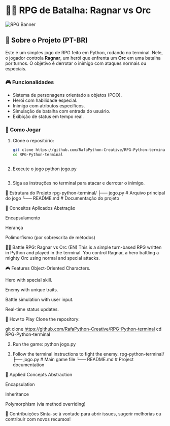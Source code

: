 # 🧙‍♂️ RPG de Batalha: Ragnar vs Orc

![RPG Banner](https://media0.giphy.com/media/v1.Y2lkPTc5MGI3NjExdmM5MndyYmM0Y2E4MWJkN3VtdHQzZ2N4dzJ4MDR1ODV3aDN5bGltciZlcD12MV9pbnRlcm5hbF9naWZfYnlfaWQmY3Q9Zw/l0ExsgrTuACbtPaqQ/giphy.gif)

## 📜 Sobre o Projeto (PT-BR)

Este é um simples jogo de RPG feito em Python, rodando no terminal. Nele, o jogador controla **Ragnar**, um herói que enfrenta um **Orc** em uma batalha por turnos. O objetivo é derrotar o inimigo com ataques normais ou especiais.

### 🎮 Funcionalidades

- Sistema de personagens orientado a objetos (POO).
- Herói com habilidade especial.
- Inimigo com atributos específicos.
- Simulação de batalha com entrada do usuário.
- Exibição de status em tempo real.

### 🚀 Como Jogar

1. Clone o repositório:
   ```bash
   git clone https://github.com/RafaPython-Creative/RPG-Python-terminal
   cd RPG-Python-terminal
   ```


   ```bash
2. Execute o jogo
   python jogo.py
   ```

   ```
3. Siga as instruções no terminal para atacar e derrotar o inimigo.

📂 Estrutura do Projeto
rpg-python-terminal/
├── jogo.py # Arquivo principal do jogo
└── README.md # Documentação do projeto

🧠 Conceitos Aplicados
Abstração

Encapsulamento

Herança

Polimorfismo (por sobrescrita de métodos)

🧙‍♂️ Battle RPG: Ragnar vs Orc (EN)
This is a simple turn-based RPG written in Python and played in the terminal. You control Ragnar, a hero battling a mighty Orc using normal and special attacks.

🎮 Features
Object-Oriented Characters.

Hero with special skill.

Enemy with unique traits.

Battle simulation with user input.

Real-time status updates.

🚀 How to Play
Clone the repository:

git clone https://github.com/RafaPython-Creative/RPG-Python-terminal
cd RPG-Python-terminal

2. Run the game:
   python jogo.py

3. Follow the terminal instructions to fight the enemy.
   rpg-python-terminal/
   ├── jogo.py # Main game file
   └── README.md # Project documentation

🧠 Applied Concepts
Abstraction

Encapsulation

Inheritance

Polymorphism (via method overriding)

📢 Contribuições
Sinta-se à vontade para abrir issues, sugerir melhorias ou contribuir com novos recursos!
